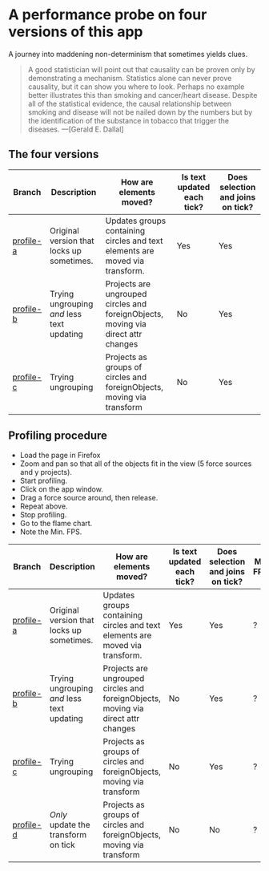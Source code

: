 # A performance probe on four versions of this app

A journey into maddening non-determinism that sometimes yields clues.

>  A good statistician will point out that causality can be proven only by demonstrating a mechanism. Statistics alone can never prove causality, but it can show you where to look. Perhaps no example better illustrates this than smoking and cancer/heart disease. Despite all of the statistical evidence, the causal relationship between smoking and disease will not be nailed down by the numbers but by the identification of the substance in tobacco that trigger the diseases.
—[Gerald E. Dallal]

## The four versions

|Branch|Description|How are elements moved?|Is text updated each tick?|Does selection and joins on tick?|
|---|---|---|---|---|
|[profile-a](https://github.com/jimkang/field/tree/profile-a)|Original version that locks up sometimes.|Updates groups containing circles and text elements are moved via transform.|Yes|Yes|
|[profile-b](https://github.com/jimkang/field/tree/profile-b)|Trying ungrouping *and* less text updating|Projects are ungrouped circles and foreignObjects, moving via direct attr changes|No|Yes|
|[profile-c](https://github.com/jimkang/field/tree/profile-c)|Trying ungrouping|Projects as groups of circles and foreignObjects, moving via transform|No|Yes|

## Profiling procedure

- Load the page in Firefox
- Zoom and pan so that all of the objects fit in the view (5 force sources and y projects).
- Start profiling.
- Click on the app window.
- Drag a force source around, then release.
- Repeat above.
- Stop profiling.
- Go to the flame chart.
- Note the Min. FPS.


|Branch|Description|How are elements moved?|Is text updated each tick?|Does selection and joins on tick?|Min FPS.
|---|---|---|---|---|---|
|[profile-a](https://github.com/jimkang/field/tree/profile-a)|Original version that locks up sometimes.|Updates groups containing circles and text elements are moved via transform.|Yes|Yes|?|
|[profile-b](https://github.com/jimkang/field/tree/profile-b)|Trying ungrouping *and* less text updating|Projects are ungrouped circles and foreignObjects, moving via direct attr changes|No|Yes|?|
|[profile-c](https://github.com/jimkang/field/tree/profile-c)|Trying ungrouping|Projects as groups of circles and foreignObjects, moving via transform|No|Yes|?|
|[profile-d](https://github.com/jimkang/field/tree/profile-d)|*Only* update the transform on tick|Projects as groups of circles and foreignObjects, moving via transform|No|No|?|
